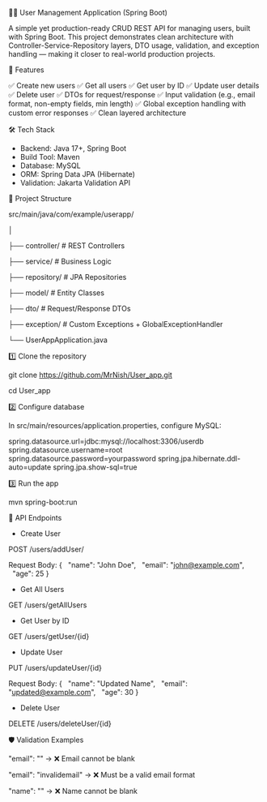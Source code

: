 🧑‍💻 User Management Application (Spring Boot)

A simple yet production-ready CRUD REST API for managing users, built with Spring Boot.
This project demonstrates clean architecture with Controller-Service-Repository layers, DTO usage, validation, and exception handling — making it closer to real-world production projects.

🚀 Features

✅ Create new users
✅ Get all users
✅ Get user by ID
✅ Update user details
✅ Delete user
✅ DTOs for request/response
✅ Input validation (e.g., email format, non-empty fields, min length)
✅ Global exception handling with custom error responses
✅ Clean layered architecture

🛠️ Tech Stack

- Backend: Java 17+, Spring Boot
- Build Tool: Maven
- Database: MySQL
- ORM: Spring Data JPA (Hibernate)
- Validation: Jakarta Validation API

📂 Project Structure

src/main/java/com/example/userapp/

│

├── controller/ # REST Controllers

├── service/ # Business Logic

├── repository/ # JPA Repositories

├── model/ # Entity Classes

├── dto/ # Request/Response DTOs

├── exception/ # Custom Exceptions + GlobalExceptionHandler

└── UserAppApplication.java

1️⃣ Clone the repository

git clone https://github.com/MrNish/User_app.git

cd User_app

2️⃣ Configure database

In src/main/resources/application.properties, configure MySQL:

spring.datasource.url=jdbc:mysql://localhost:3306/userdb
spring.datasource.username=root
spring.datasource.password=yourpassword
spring.jpa.hibernate.ddl-auto=update
spring.jpa.show-sql=true

3️⃣ Run the app

mvn spring-boot:run

📌 API Endpoints

- Create User
  
POST /users/addUser/

Request Body:
{
  "name": "John Doe",
  "email": "john@example.com",
  "age": 25
}

- Get All Users

GET /users/getAllUsers

- Get User by ID

GET /users/getUser/{id}

- Update User

PUT /users/updateUser/{id}

Request Body:
{
  "name": "Updated Name",
  "email": "updated@example.com",
  "age": 30
}

- Delete User

DELETE /users/deleteUser/{id}

🛡️ Validation Examples

"email": "" → ❌ Email cannot be blank

"email": "invalidemail" → ❌ Must be a valid email format

"name": "" → ❌ Name cannot be blank
